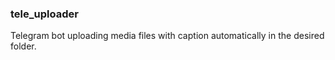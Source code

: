 ### tele_uploader
Telegram bot uploading media files with caption automatically in the desired folder.

